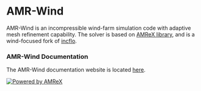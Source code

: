 
# AMR-Wind 

AMR-Wind is an incompressible wind-farm simulation code with adaptive mesh
refinement capability. The solver is based on [AMReX
library](https://amrex-codes.github.io/amrex/), and is a wind-focused fork of
[incflo](https://github.com/AMReX-Codes/incflo). 

### AMR-Wind Documentation

The AMR-Wind documentation website is located [here](http://amr-wind.readthedocs.io/en/latest/).

[![Powered by AMReX](https://amrex-codes.github.io/badges/powered%20by-AMReX-red.svg)](https://amrex-codes.github.io/amrex/)
